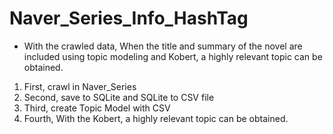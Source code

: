 # Naver_Series_Info_HashTag
- With the crawled data, When the title and summary of the novel are included using topic modeling and Kobert, a highly relevant topic can be obtained.

1. First, crawl in Naver_Series
2. Second, save to SQLite and SQLite to CSV file
3. Third, create Topic Model with CSV
4. Fourth, With the Kobert, a highly relevant topic can be obtained.

